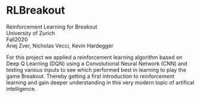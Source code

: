 # RLBreakout
Reinforcement Learning for Breakout  
University of Zurich  
Fall2020  
Anej Zver, Nicholas Vecci, Kevin Hardegger
 
For this project we applied a reinforcement learning algorithm based on Deep Q Learning (DQN) using a Convolutional Neural Network (CNN) and testing various inputs to see which performed best in learning to play the game Breakout. Thereby getting a first introduction to reinforcement learning and gain deeper understanding in this very modern topic of artifical intelligence.
